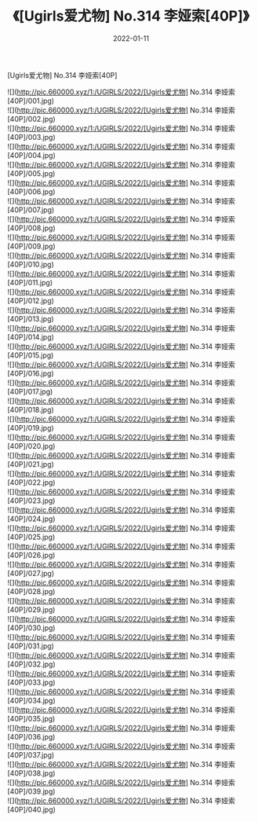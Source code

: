﻿---
layout: post
title:  《[Ugirls爱尤物] No.314 李娅索[40P]》
date:   2022-01-11
img: http://pic.660000.xyz/1:/UGIRLS/2022/[Ugirls爱尤物] No.314 李娅索[40P]/000.jpg
categories: [美女, 清纯, 唯美]
---

[Ugirls爱尤物] No.314 李娅索[40P]

  ![](http://pic.660000.xyz/1:/UGIRLS/2022/[Ugirls爱尤物] No.314 李娅索[40P]/001.jpg) <br> ![](http://pic.660000.xyz/1:/UGIRLS/2022/[Ugirls爱尤物] No.314 李娅索[40P]/002.jpg) <br> ![](http://pic.660000.xyz/1:/UGIRLS/2022/[Ugirls爱尤物] No.314 李娅索[40P]/003.jpg) <br> ![](http://pic.660000.xyz/1:/UGIRLS/2022/[Ugirls爱尤物] No.314 李娅索[40P]/004.jpg) <br> ![](http://pic.660000.xyz/1:/UGIRLS/2022/[Ugirls爱尤物] No.314 李娅索[40P]/005.jpg) <br> ![](http://pic.660000.xyz/1:/UGIRLS/2022/[Ugirls爱尤物] No.314 李娅索[40P]/006.jpg) <br> ![](http://pic.660000.xyz/1:/UGIRLS/2022/[Ugirls爱尤物] No.314 李娅索[40P]/007.jpg) <br> ![](http://pic.660000.xyz/1:/UGIRLS/2022/[Ugirls爱尤物] No.314 李娅索[40P]/008.jpg) <br> ![](http://pic.660000.xyz/1:/UGIRLS/2022/[Ugirls爱尤物] No.314 李娅索[40P]/009.jpg) <br> ![](http://pic.660000.xyz/1:/UGIRLS/2022/[Ugirls爱尤物] No.314 李娅索[40P]/010.jpg) <br> ![](http://pic.660000.xyz/1:/UGIRLS/2022/[Ugirls爱尤物] No.314 李娅索[40P]/011.jpg) <br> ![](http://pic.660000.xyz/1:/UGIRLS/2022/[Ugirls爱尤物] No.314 李娅索[40P]/012.jpg) <br> ![](http://pic.660000.xyz/1:/UGIRLS/2022/[Ugirls爱尤物] No.314 李娅索[40P]/013.jpg) <br> ![](http://pic.660000.xyz/1:/UGIRLS/2022/[Ugirls爱尤物] No.314 李娅索[40P]/014.jpg) <br> ![](http://pic.660000.xyz/1:/UGIRLS/2022/[Ugirls爱尤物] No.314 李娅索[40P]/015.jpg) <br> ![](http://pic.660000.xyz/1:/UGIRLS/2022/[Ugirls爱尤物] No.314 李娅索[40P]/016.jpg) <br> ![](http://pic.660000.xyz/1:/UGIRLS/2022/[Ugirls爱尤物] No.314 李娅索[40P]/017.jpg) <br> ![](http://pic.660000.xyz/1:/UGIRLS/2022/[Ugirls爱尤物] No.314 李娅索[40P]/018.jpg) <br> ![](http://pic.660000.xyz/1:/UGIRLS/2022/[Ugirls爱尤物] No.314 李娅索[40P]/019.jpg) <br> ![](http://pic.660000.xyz/1:/UGIRLS/2022/[Ugirls爱尤物] No.314 李娅索[40P]/020.jpg) <br> ![](http://pic.660000.xyz/1:/UGIRLS/2022/[Ugirls爱尤物] No.314 李娅索[40P]/021.jpg) <br> ![](http://pic.660000.xyz/1:/UGIRLS/2022/[Ugirls爱尤物] No.314 李娅索[40P]/022.jpg) <br> ![](http://pic.660000.xyz/1:/UGIRLS/2022/[Ugirls爱尤物] No.314 李娅索[40P]/023.jpg) <br> ![](http://pic.660000.xyz/1:/UGIRLS/2022/[Ugirls爱尤物] No.314 李娅索[40P]/024.jpg) <br> ![](http://pic.660000.xyz/1:/UGIRLS/2022/[Ugirls爱尤物] No.314 李娅索[40P]/025.jpg) <br> ![](http://pic.660000.xyz/1:/UGIRLS/2022/[Ugirls爱尤物] No.314 李娅索[40P]/026.jpg) <br> ![](http://pic.660000.xyz/1:/UGIRLS/2022/[Ugirls爱尤物] No.314 李娅索[40P]/027.jpg) <br> ![](http://pic.660000.xyz/1:/UGIRLS/2022/[Ugirls爱尤物] No.314 李娅索[40P]/028.jpg) <br> ![](http://pic.660000.xyz/1:/UGIRLS/2022/[Ugirls爱尤物] No.314 李娅索[40P]/029.jpg) <br> ![](http://pic.660000.xyz/1:/UGIRLS/2022/[Ugirls爱尤物] No.314 李娅索[40P]/030.jpg) <br> ![](http://pic.660000.xyz/1:/UGIRLS/2022/[Ugirls爱尤物] No.314 李娅索[40P]/031.jpg) <br> ![](http://pic.660000.xyz/1:/UGIRLS/2022/[Ugirls爱尤物] No.314 李娅索[40P]/032.jpg) <br> ![](http://pic.660000.xyz/1:/UGIRLS/2022/[Ugirls爱尤物] No.314 李娅索[40P]/033.jpg) <br> ![](http://pic.660000.xyz/1:/UGIRLS/2022/[Ugirls爱尤物] No.314 李娅索[40P]/034.jpg) <br> ![](http://pic.660000.xyz/1:/UGIRLS/2022/[Ugirls爱尤物] No.314 李娅索[40P]/035.jpg) <br> ![](http://pic.660000.xyz/1:/UGIRLS/2022/[Ugirls爱尤物] No.314 李娅索[40P]/036.jpg) <br> ![](http://pic.660000.xyz/1:/UGIRLS/2022/[Ugirls爱尤物] No.314 李娅索[40P]/037.jpg) <br> ![](http://pic.660000.xyz/1:/UGIRLS/2022/[Ugirls爱尤物] No.314 李娅索[40P]/038.jpg) <br> ![](http://pic.660000.xyz/1:/UGIRLS/2022/[Ugirls爱尤物] No.314 李娅索[40P]/039.jpg) <br> ![](http://pic.660000.xyz/1:/UGIRLS/2022/[Ugirls爱尤物] No.314 李娅索[40P]/040.jpg) <br>